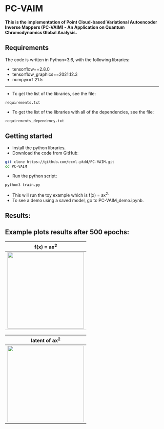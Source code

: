 # PC-VAIM

**This is the implementation of Point Cloud-based Variational Autoencoder Inverse Mappers (PC-VAIM) - An Application on Quantum Chromodynamics Global Analysis.**


## Requirements
The code is written in Python=3.6, with the following libraries:
* tensorflow==2.8.0
* tensorflow_graphics==2021.12.3
* numpy==1.21.5
-------------------------------------------------------------------
* To get the list of the libraries, see the file:
``` bash
requirements.txt
``` 
* To get the list of the libraries with all of the dependencies, see the file:
``` bash
requirements_dependency.txt
``` 

## Getting started
* Install the python libraries.
* Download the code from GitHub:
```bash
git clone https://github.com/ecml-pkdd/PC-VAIM.git
cd PC-VAIM
```

* Run the python script:
``` bash
python3 train.py
``` 
* This will run the toy example which is f</sub>(x) = ax<sup>2.
* To see a demo using a saved model, go to PC-VAIM_demo.ipynb.
  
  
 ## Results:

 
  ## Example plots results after 500 epochs:
| f</sub>(x) = ax<sup>2| 
|------------|
| <img src="gallery/x2.png" width="250"> |

| latent of  ax<sup>2|
|------------|
| <img src="gallery/latent_x2a.png" width="250"> |


